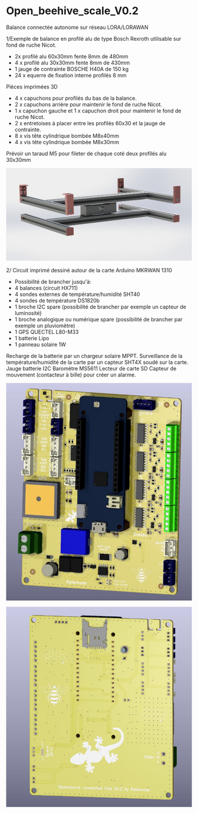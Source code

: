 # Open_beehive_scale_V0.2

Balance connectée autonome sur réseau LORA/LORAWAN

1/Exemple de balance en profilé alu de type Bosch Rexroth utilisable sur fond de ruche Nicot.

- 2x profilé alu 60x30mm fente 8mm de 480mm
- 4 x profilé alu 30x30mm fente 8mm de 430mm
- 1 jauge de contrainte BOSCHE H40A de 150 kg
- 24 x equerre de fixation interne profilés 8 mm

Pièces imprimées 3D

- 4 x capuchons pour profilés du bas de la balance.
- 2 x capuchons arrière pour maintenir le fond de ruche Nicot.
- 1 x capuchon gauche et 1 x capuchon droit pour maintenir le fond de ruche Nicot.
- 2 x entretoises à placer entre les profilés 60x30 et la jauge de contrainte.
- 8 x vis tête cylindrique bombée M8x40mm
- 4 x vis tête cylindrique bombée M8x30mm

Prévoir un taraud M5 pour fileter de chaque coté deux profilés alu 30x30mm

![This is an image](https://github.com/Ratamuse/Open_beehive_scale_V0.2/blob/master/Plan%20balance/Balance%20ruche.JPG)

2/ Circuit imprimé dessiné autour de la carte Arduino MKRWAN 1310
- Possibilité de brancher jusqu'à:
- 4 balances (circuit HX711)
- 4 sondes externes de température/humidité SHT40
- 4 sondes de température DS1820b
- 1 broche I2C spare (possibilité de brancher par exemple un capteur de luminosité)
- 1 broche analogique ou numérique spare (possibilité de brancher par exemple un pluviomètre)
- 1 GPS QUECTEL L80-M33
- 1 batterie Lipo
- 1 panneau solaire 1W

Recharge de la batterie par un chargeur solaire MPPT. 
Surveillance de la température/humidité de la carte par un capteur SHT4X soudé sur la carte.
Jauge batterie I2C
Baromètre MS5611
Lecteur de carte SD
Capteur de mouvement (contacteur à bille) pour créer un alarme.

![This is an image](https://github.com/Ratamuse/Open_beehive_scale_V0.2/blob/master/Electronique%20balance/Ruche%20dessus.jpg)

![This is an image](https://github.com/Ratamuse/Open_beehive_scale_V0.2/blob/master/Electronique%20balance/Ruche%20dessous.jpg)








